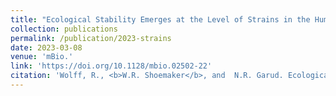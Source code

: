 ```yaml
---
title: "Ecological Stability Emerges at the Level of Strains in the Human Gut Microbiome"
collection: publications
permalink: /publication/2023-strains
date: 2023-03-08
venue: 'mBio.'
link: 'https://doi.org/10.1128/mbio.02502-22'
citation: 'Wolff, R., <b>W.R. Shoemaker</b>, and  N.R. Garud. Ecological Stability Emerges at the Level of Strains in the Human Gut Microbiome. <i>mBio</i> e02502-22 (2023).'
---
```

